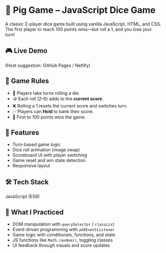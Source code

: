 # 🐷 Pig Game – JavaScript Dice Game

A classic 2-player dice game built using vanilla JavaScript, HTML, and CSS. The first player to reach 100 points wins—but roll a 1, and you lose your turn!

## 🎮 Live Demo
(Host suggestion: GitHub Pages / Netlify)

## 📌 Game Rules

- 🎲 Players take turns rolling a die.
- 🪙 Each roll (2–6) adds to the **current score**.
- ❌ Rolling a 1 resets the current score and switches turn.
- ✅ Players can **Hold** to bank their score.
- 👑 First to 100 points wins the game.

## 🧠 Features

- Turn-based game logic
- Dice roll animation (image swap)
- Scoreboard UI with player switching
- Game reset and win state detection
- Responsive layout

## 🛠 Tech Stack

 JavaScript (ES6)         


## 🧠 What I Practiced

- DOM manipulation with `querySelector` / `classList`
- Event-driven programming with `addEventListener`
- Game logic with conditionals, functions, and state
- JS functions like `Math.random()`, toggling classes
- UI feedback through visuals and score updates

